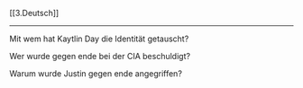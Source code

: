 [[3.Deutsch]]
___
Mit wem hat Kaytlin Day die Identität getauscht?

Wer wurde gegen ende bei der CIA beschuldigt?

Warum wurde Justin gegen ende angegriffen?



